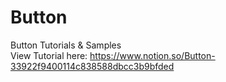 # Button
Button Tutorials & Samples <br />
View Tutorial here: https://www.notion.so/Button-33922f9400114c838588dbcc3b9bfded